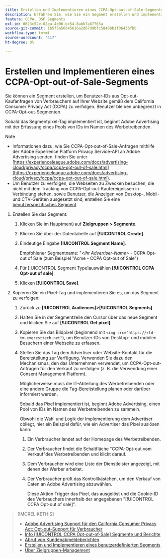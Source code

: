 ```yaml
---
title: Erstellen und Implementieren eines CCPA-Opt-out-of-Sale-Segments
description: Erfahren Sie, wie Sie ein Segment erstellen und implementieren, um Benutzer-IDs aus Kunden-Opt-out-Kaufanfragen zu verfolgen.
feature: CCPA, DSP Segments
exl-id: 0623c52e-02ea-4e06-bc54-8abb7a87765a
source-git-commit: 1b5f5a56045616a2d67d9bfc5840bb1f06436fbb
workflow-type: tm+mt
source-wordcount: '417'
ht-degree: 0%

---
```


# Erstellen und Implementieren eines CCPA-Opt-out-of-Sale-Segments

Sie können ein Segment erstellen, um Benutzer-IDs aus Opt-out-Kaufanfragen von Verbrauchern auf Ihrer Website gemäß dem California Consumer Privacy Act (CCPA) zu verfolgen. Benutzer bleiben unbegrenzt in CCPA-Opt-out-Segmenten.

Sobald das Segmentpixel-Tag implementiert ist, beginnt Adobe Advertising mit der Erfassung eines Pools von IDs im Namen des Werbetreibenden.

>[!NOTE]
>
>* Informationen dazu, wie Sie CCPA-Opt-out-of-Sale-Anfragen mithilfe der Adobe Experience Platform Privacy Service-API an Adobe Advertising senden, finden Sie unter [https://experienceleague.adobe.com/docs/advertising-cloud/privacy/ccpa/ccpa-opt-out-of-sale.html](https://experienceleague.adobe.com/docs/advertising-cloud/privacy/ccpa/ccpa-opt-out-of-sale.html).
>* Um Benutzer zu verfolgen, die Webseiten zu Zwecken besuchen, die nicht mit dem Tracking von CCPA-Opt-out-Kaufereignissen in Verbindung stehen, sowie Benutzer, die Anzeigen von Desktop-, Mobil- und CTV-Geräten ausgesetzt sind, erstellen Sie eine [benutzerspezifisches Segment](/help/dsp/audiences/custom-segment-create.md).


1. Erstellen Sie das Segment:

   1. Klicken Sie im Hauptmenü auf **Zielgruppen > Segmente**.

   1. Klicken Sie über der Datentabelle auf **[!UICONTROL Create]**.

   1. Eindeutige Eingabe **[!UICONTROL Segment Name]**.

      Empfohlener Segmentname: &quot;&lt;*Ihr Advertiser-Name*> - CCPA Opt-out of Sale (zum Beispiel &quot;Acme - CCPA Opt-out of Sale&quot;)

   1. Für [!UICONTROL Segment Type]auswählen **[!UICONTROL CCPA Opt-out of sale]**.

   1. Klicken **[!UICONTROL Save]**.

1. Kopieren Sie ein Pixel-Tag und implementieren Sie es, um das Segment zu verfolgen:

   1. Zurück zu **[!UICONTROL Audiences]>[!UICONTROL Segments]**.

   1. Halten Sie in der Segmentzeile den Cursor über das neue Segment und klicken Sie auf **[!UICONTROL Get pixel]**.

   1. Kopieren Sie das Bildpixel (beginnend mit `<img src="https://rtd-tm.everesttech.net"`), um Benutzer-IDs von Desktop- und mobilen Besuchern einer Webseite zu erfassen.

   1. Stellen Sie das Tag dem Advertiser oder Website-Kontakt für die Bereitstellung zur Verfügung. Verwenden Sie dazu den Mechanismus, den das Unternehmen verwendet, um CCPA-Opt-out-Anfragen für den Verkauf zu verfolgen (z. B. die Verwendung einer Consent Management Platform).

      Möglicherweise muss die IT-Abteilung des Werbetreibenden oder eine andere Gruppe die Tag-Bereitstellung planen oder darüber informiert werden.

      Sobald das Pixel implementiert ist, beginnt Adobe Advertising, einen Pool von IDs im Namen des Werbetreibenden zu sammeln.

      Obwohl die Wahl und Logik der Implementierung dem Advertiser obliegt, hier ein Beispiel dafür, wie ein Advertiser das Pixel auslösen kann:

      1. Ein Verbraucher landet auf der Homepage des Werbetreibenden.
      1. Der Verbraucher findet die Schaltfläche &quot;CCPA-Opt-out vom Verkauf&quot;des Werbetreibenden und klickt darauf.
      1. Dem Verbraucher wird eine Liste der Dienstleister angezeigt, mit denen der Werber arbeitet.
      1. Der Verbraucher prüft das Kontrollkästchen, um den Verkauf von Daten an Adobe Advertising abzuwählen.

         Diese Aktion Trigger das Pixel, das ausgelöst und die Cookie-ID des Verbrauchers innerhalb der angegebenen &quot;[!UICONTROL CCPA Opt-out of sale]&quot;.

>[!MORELIKETHIS]
>
>* [Adobe Advertising Support für den California Consumer Privacy Act: Opt-out-Support für Verbraucher](/help/privacy/ccpa/ccpa-opt-out-of-sale.md)
>* [Info [!UICONTROL CCPA Opt-out-of-Sale] Segmente und Berichte](ccpa-opt-out-about.md)
>* [Abruf von Kundenabmeldeberichten](ccpa-opt-out-segment-report-retrieve.md)
>* [Erstellen und Implementieren eines benutzerdefinierten Segments](custom-segment-create.md)
>* [Über Zielgruppen-Management](audience-about.md)

